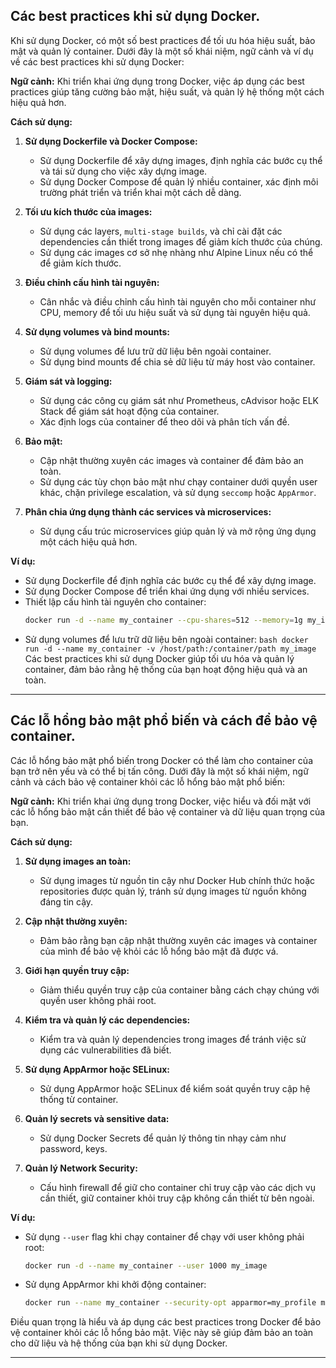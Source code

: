## Các best practices khi sử dụng Docker.

Khi sử dụng Docker, có một số best practices để tối ưu hóa hiệu suất, bảo mật và quản lý container. Dưới đây là một số khái niệm, ngữ cảnh và ví dụ về các best practices khi sử dụng Docker:

**Ngữ cảnh:**
Khi triển khai ứng dụng trong Docker, việc áp dụng các best practices giúp tăng cường bảo mật, hiệu suất, và quản lý hệ thống một cách hiệu quả hơn.

**Cách sử dụng:**

1. **Sử dụng Dockerfile và Docker Compose:**

   - Sử dụng Dockerfile để xây dựng images, định nghĩa các bước cụ thể và tái sử dụng cho việc xây dựng image.
   - Sử dụng Docker Compose để quản lý nhiều container, xác định môi trường phát triển và triển khai một cách dễ dàng.

2. **Tối ưu kích thước của images:**

   - Sử dụng các layers, `multi-stage builds`, và chỉ cài đặt các dependencies cần thiết trong images để giảm kích thước của chúng.
   - Sử dụng các images cơ sở nhẹ nhàng như Alpine Linux nếu có thể để giảm kích thước.

3. **Điều chỉnh cấu hình tài nguyên:**

   - Cân nhắc và điều chỉnh cấu hình tài nguyên cho mỗi container như CPU, memory để tối ưu hiệu suất và sử dụng tài nguyên hiệu quả.

4. **Sử dụng volumes và bind mounts:**

   - Sử dụng volumes để lưu trữ dữ liệu bên ngoài container.
   - Sử dụng bind mounts để chia sẻ dữ liệu từ máy host vào container.

5. **Giám sát và logging:**

   - Sử dụng các công cụ giám sát như Prometheus, cAdvisor hoặc ELK Stack để giám sát hoạt động của container.
   - Xác định logs của container để theo dõi và phân tích vấn đề.

6. **Bảo mật:**

   - Cập nhật thường xuyên các images và container để đảm bảo an toàn.
   - Sử dụng các tùy chọn bảo mật như chạy container dưới quyền user khác, chặn privilege escalation, và sử dụng `seccomp` hoặc `AppArmor`.

7. **Phân chia ứng dụng thành các services và microservices:**
   - Sử dụng cấu trúc microservices giúp quản lý và mở rộng ứng dụng một cách hiệu quả hơn.

**Ví dụ:**

- Sử dụng Dockerfile để định nghĩa các bước cụ thể để xây dựng image.
- Sử dụng Docker Compose để triển khai ứng dụng với nhiều services.
- Thiết lập cấu hình tài nguyên cho container:
  ```bash
  docker run -d --name my_container --cpu-shares=512 --memory=1g my_image
  ```
- Sử dụng volumes để lưu trữ dữ liệu bên ngoài container:
  `bash
    docker run -d --name my_container -v /host/path:/container/path my_image
    `
  Các best practices khi sử dụng Docker giúp tối ưu hóa và quản lý container, đảm bảo rằng hệ thống của bạn hoạt động hiệu quả và an toàn.

---

## Các lỗ hổng bảo mật phổ biến và cách để bảo vệ container.

Các lỗ hổng bảo mật phổ biến trong Docker có thể làm cho container của bạn trở nên yếu và có thể bị tấn công. Dưới đây là một số khái niệm, ngữ cảnh và cách bảo vệ container khỏi các lỗ hổng bảo mật phổ biến:

**Ngữ cảnh:**
Khi triển khai ứng dụng trong Docker, việc hiểu và đối mặt với các lỗ hổng bảo mật cần thiết để bảo vệ container và dữ liệu quan trọng của bạn.

**Cách sử dụng:**

1. **Sử dụng images an toàn:**

   - Sử dụng images từ nguồn tin cậy như Docker Hub chính thức hoặc repositories được quản lý, tránh sử dụng images từ nguồn không đáng tin cậy.

2. **Cập nhật thường xuyên:**

   - Đảm bảo rằng bạn cập nhật thường xuyên các images và container của mình để bảo vệ khỏi các lỗ hổng bảo mật đã được vá.

3. **Giới hạn quyền truy cập:**

   - Giảm thiểu quyền truy cập của container bằng cách chạy chúng với quyền user không phải root.

4. **Kiểm tra và quản lý các dependencies:**

   - Kiểm tra và quản lý dependencies trong images để tránh việc sử dụng các vulnerabilities đã biết.

5. **Sử dụng AppArmor hoặc SELinux:**

   - Sử dụng AppArmor hoặc SELinux để kiểm soát quyền truy cập hệ thống từ container.

6. **Quản lý secrets và sensitive data:**
   - Sử dụng Docker Secrets để quản lý thông tin nhạy cảm như password, keys.
7. **Quản lý Network Security:**
   - Cấu hình firewall để giữ cho container chỉ truy cập vào các dịch vụ cần thiết, giữ container khỏi truy cập không cần thiết từ bên ngoài.

**Ví dụ:**

- Sử dụng `--user` flag khi chạy container để chạy với user không phải root:

  ```bash
  docker run -d --name my_container --user 1000 my_image
  ```

- Sử dụng AppArmor khi khởi động container:
  ```bash
  docker run --name my_container --security-opt apparmor=my_profile my_image
  ```

Điều quan trọng là hiểu và áp dụng các best practices trong Docker để bảo vệ container khỏi các lỗ hổng bảo mật. Việc này sẽ giúp đảm bảo an toàn cho dữ liệu và hệ thống của bạn khi sử dụng Docker.

---
